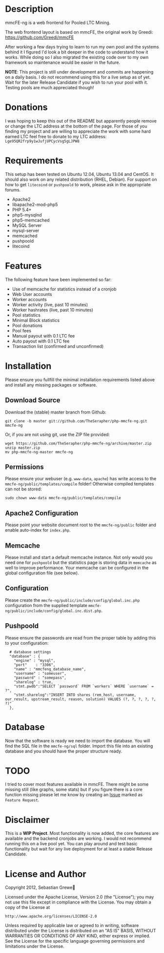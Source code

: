Description
===========

mmcFE-ng is a web frontend for Pooled LTC Mining.

The web frontend layout is based on mmcFE, the original work by Greedi:
https://github.com/Greedi/mmcFE

After working a few days trying to learn to run my own pool and the
systems behind it I figured I'd look a bit deeper in the code to
understand how it works. While doing so I also migrated the existing
code over to my own framework so maintenance would be easier in the
future.

**NOTE**: This project is still under development and commits are happening on a daily basis.
I do not recommend using this for a live setup as of yet. Wait for the later Release Candidate
if you wish to run your pool with it. Testing pools are much appreciated though!

Donations
=========

I was hoping to keep this out of the README but apparently people remove or change the LTC address
at the bottom of the page. For those of you finding my project and are willing to appreciate the work
with some hard earned LTC feel free to donate to my LTC address: `Lge95QR2frp9y1wJufjUPCycVsg5gLJPW8`

Requirements
============

This setup has been tested on Ubuntu 12.04, Ubuntu 13.04 and CentOS.
It should also work on any related distribution (RHEL, Debian).
For support on how to get `litecoind` or `pushpoold` to work, please ask
in the appropriate forums.

* Apache2
 * libapache2-mod-php5
* PHP 5.4+
 * php5-mysqlnd
 * php5-memcached
* MySQL Server
 * mysql-server
* memcached
* pushpoold
* litecoind

Features
========

The following feature have been implemented so far:

* Use of memcache for statistics instead of a cronjob
* Web User accounts
* Worker accounts
 * Worker activity (live, past 10 minutes)
 * Worker hashrates (live, past 10 minutes)
* Pool statistics
* Minimal Block statistics
* Pool donations
* Pool fees
* Manual payout with 0.1 LTC fee
* Auto payout with 0.1 LTC fee
* Transaction list (confirmed and unconfirmed)

Installation
============

Please ensure you fullfill the minimal installation requirements listed above
and install any missing packages or software.

Download Source
---------------

Download the (stable) master branch from Github:

```
git clone -b master git://github.com/TheSerapher/php-mmcfe-ng.git mmcfe-ng
```

Or, if you are not using git, use the ZIP file provided:

```
wget https://github.com/TheSerapher/php-mmcfe-ng/archive/master.zip
unzip master.zip
mv php-mmcfe-ng-master mmcfe-ng
```

Permissions
-----------

Please ensure your webuser (e.g. `www-data`, `apache`) has write access to
the `mmcfe-ng/public/templates/compile` folder! Otherwise compiled
templates can not be stored:

```
sudo chown www-data mmcfe-ng/public/templates/compile
```

Apache2 Configuration
---------------------

Please point your website document root to the `mmcfe-ng/public` folder
and enable auto-index for `index.php`.

Memcache
--------

Please install and start a default memcache instance. Not only would you
need one for `pushpoold` but the statistics page is storing data in
`memcache` as well to improve performance. Your memcache can be
configured in the global configuration file (see below).

Configuration
-------------

Please create the `mmcfe-ng/public/include/config/global.inc.php`
configuration from the supplied template
`mmcfe-ng/public/include/config/global.inc.dist.php`.

Pushpoold
---------

Please ensure the passwords are read from the proper table by adding this to your configuration:

```
  # database settings
  "database" : {
    "engine" : "mysql",
    "port"    : "3306",
    "name" : "mmcfeng_database_name",
    "username" : "someuser",
    "password" : "somepass",
    "sharelog" : true,
    "stmt.pwdb":"SELECT `password` FROM `workers` WHERE `username` = ?",
    "stmt.sharelog":"INSERT INTO shares (rem_host, username, our_result, upstream_result, reason, solution) VALUES (?, ?, ?, ?, ?, ?)"
  },

```

Database
========

Now that the software is ready we need to import the database.
You will find the SQL file in the `mmcfe-ng/sql` folder.
Import this file into an existing database and you should
have the proper structure ready.

TODO
====

I tried to cover most features available in mmcFE. There might be some missing still
(like graphs, some stats) but if you figure there is a core function missing please let
me know by creating an [Issue][1] marked as `Feature Request`.

Disclaimer
==========

This is a **WIP Project**. Most functionality is now added, the core
features are available and the backend cronjobs are working. I would not recommend
running this on a live pool yet. You can play around and test basic functionality but
wait for any live deployment for at least a stable Release Candidate.

  [1]: https://github.com/TheSerapher/php-mmcfe-ng/issues "Issue"

License and Author
==================

Copyright 2012, Sebastian Grewe

Licensed under the Apache License, Version 2.0 (the "License");
you may not use this file except in compliance with the License.
You may obtain a copy of the License at

    http://www.apache.org/licenses/LICENSE-2.0

Unless required by applicable law or agreed to in writing, software
distributed under the License is distributed on an "AS IS" BASIS,
WITHOUT WARRANTIES OR CONDITIONS OF ANY KIND, either express or implied.
See the License for the specific language governing permissions and
limitations under the License.

